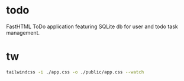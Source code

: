 # todo
FastHTML ToDo application featuring SQLite db for user and todo task management.

# tw

```bash
tailwindcss -i ./app.css -o ./public/app.css --watch
```